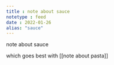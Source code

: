 ```yaml
---
title : note about sauce
notetype : feed
date : 2022-01-26
alias: "sauce"
---
```

note about sauce

which goes best with [[note about pasta]]